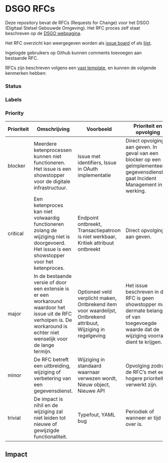 # DSGO RFCs


Deze repository bevat de RFCs (Requests for Change) voor het DSGO (Digitaal Stelsel Gebouwde Omgeving).
Het RFC proces zelf staat beschreven op de [DSGO webpagina](https://afsprakenstelseldsgo.atlassian.net/wiki/spaces/DSGO/pages/316971872/Change+en+release+management).

Het RFC overzicht kan weergegeven worden als [issue board](https://github.com/orgs/nl-digigo/projects/10) of als [lijst](https://github.com/orgs/nl-digigo/projects/10/views/6).

Ingelogde gebruikers op Github kunnen comments toevoegen aan bestaande RFC.

RFCs zijn beschreven volgens een [vast template](https://github.com/nl-digigo/DSGO/blob/main/.github/ISSUE_TEMPLATE/rfc.md), en kunnen de volgende kenmerken hebben:

### Status

### Labels

### Priority

| Prioriteit | Omschrijving | Voorbeeld | Prioriteit en opvolging |
| ---------- | ------------ | --------- | ----------------------- |
| blocker | Meerdere ketenprocessen kunnen niet functioneren. Het issue is een showstopper voor de digitale infrastructuur. | Issue met identifiers, Issue in OAuth implementatie | Direct opvolging aan geven. In geval van een blocker op een geïmplementeerde gegevensdienst gaat Incident Management in werking. | 
| critical | Een ketenproces kan niet volwaardig functioneren zolang de wijziging niet is doorgevoerd. Het issue is een showstopper voor het ketenproces.| Endpoint ontbreekt, Transactiepatroon is niet werkbaar, Kritiek attribuut ontbreekt | Direct opvolging aan geven. |
| major | In de bestaande versie of door een extensie is er een workaround waardoor het issue uit de RFC verholpen is. De workaround is echter niet wenselijk voor de lange termijn. | Optioneel veld verplicht maken, Ontbrekend item voor waardelijst, Ontbrekend attribuut, Wijziging in regelgeving| Het issue beschreven in de RFC is geen showstopper maar dermate belangrijk of van toegevoegde waarde dat de wijziging voorrang dient te krijgen. |
| minor | De RFC betreft een uitbreiding, wijziging of verbetering van een gegevensdienst. | Wijziging in standaard waarnaar verwezen wordt, Nieuw object, Nieuwe API| Opvolging zodra de RFC’s met een hogere prioriteit verwerkt zijn. |
| trivial | De impact is nihil en de wijziging zal niet leiden tot nieuwe of gewijzigde functionaliteit. | Typefout, YAML bug | Periodiek of wanneer er tijd over is. |

## Impact
